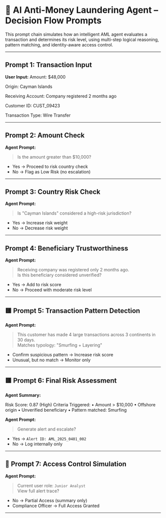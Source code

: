 # 🧠 AI Anti-Money Laundering Agent – Decision Flow Prompts

This prompt chain simulates how an intelligent AML agent evaluates a transaction and determines its risk level, using multi-step logical reasoning, pattern matching, and identity-aware access control.

---

## Prompt 1: Transaction Input

**User Input:**
Amount: $48,000

Origin: Cayman Islands

Receiving Account: Company registered 2 months ago

Customer ID: CUST_09423

Transaction Type: Wire Transfer

---

## Prompt 2: Amount Check

**Agent Prompt:**
> Is the amount greater than $10,000?

-  Yes → Proceed to risk country check  
-  No → Flag as Low Risk (no escalation)

---

## Prompt 3: Country Risk Check

**Agent Prompt:**
> Is "Cayman Islands" considered a high-risk jurisdiction?

- Yes → Increase risk weight  
- No → Decrease risk weight

---

## Prompt 4: Beneficiary Trustworthiness

**Agent Prompt:**
> Receiving company was registered only 2 months ago.  
> Is this beneficiary considered unverified?

- Yes → Add to risk score  
- No → Proceed with moderate risk level

---

## 🟨 Prompt 5: Transaction Pattern Detection

**Agent Prompt:**
> This customer has made 4 large transactions across 3 continents in 30 days.  
> Matches typology: "Smurfing + Layering"

-  Confirm suspicious pattern → Increase risk score  
-  Unusual, but no match → Monitor only

---

## 🟥 Prompt 6: Final Risk Assessment

**Agent Summary:**

Risk Score: 0.87 (High)
Criteria Triggered:
 • Amount > $10,000
 • Offshore origin
 • Unverified beneficiary
 • Pattern matched: Smurfing

 **Agent Prompt:**
> Generate alert and escalate?

- Yes → `Alert ID: AML_2025_0401_002`  
- No → Log internally only

---

## 🔐 Prompt 7: Access Control Simulation

**Agent Prompt:**
> Current user role: `Junior Analyst`  
> View full alert trace?

- No → Partial Access (summary only)  
- Compliance Officer → Full Access Granted

---
